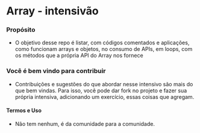 # Array - intensivão

### Propósito

* O objetivo desse repo é listar, com códigos comentados e aplicações, como funcionam arrays e objetos, no consumo de APIs, em loops, com os métodos que a própria API do Array nos fornece

### Você é bem vindo para contribuir

* Contribuições e sugestões do que abordar nesse intensivo são mais do que bem vindas. Para isso, você pode dar fork no projeto e fazer sua própria intensiva, adicionando um exercício, essas coisas que agregam.

#### Termos e Uso

* Não tem nenhum, é da comunidade para a comunidade.